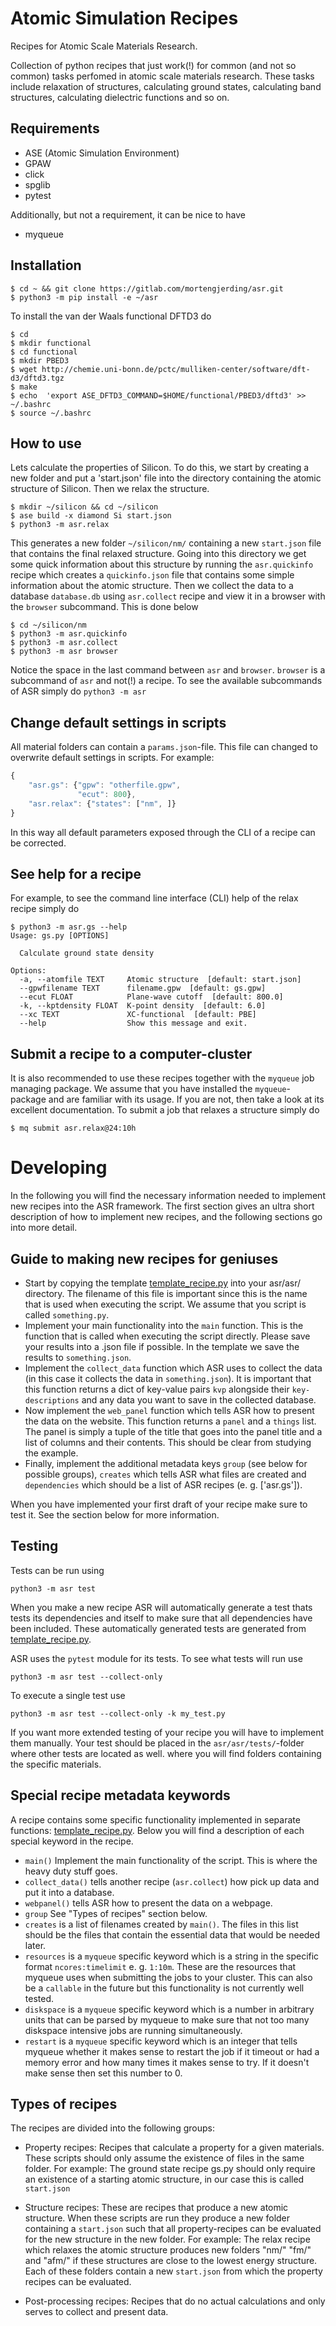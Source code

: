 Atomic Simulation Recipes
=========================
Recipes for Atomic Scale Materials Research.

Collection of python recipes that just work(!) for common (and not so common)
tasks perfomed in atomic scale materials research. These tasks include
relaxation of structures, calculating ground states, calculating band
structures, calculating dielectric functions and so on.

Requirements
------------

* ASE (Atomic Simulation Environment)
* GPAW
* click
* spglib
* pytest

Additionally, but not a requirement, it can be nice to have
* myqueue

Installation
------------

```console
$ cd ~ && git clone https://gitlab.com/mortengjerding/asr.git
$ python3 -m pip install -e ~/asr
```

To install the van der Waals functional DFTD3 do
```console
$ cd
$ mkdir functional
$ cd functional
$ mkdir PBED3
$ wget http://chemie.uni-bonn.de/pctc/mulliken-center/software/dft-d3/dftd3.tgz
$ make
$ echo  'export ASE_DFTD3_COMMAND=$HOME/functional/PBED3/dftd3' >> ~/.bashrc
$ source ~/.bashrc
```

How to use
----------
Lets calculate the properties of Silicon. To do this, we start by creating
a new folder and put a 'start.json' file into the directory containing
the atomic structure of Silicon. Then we relax the structure.
```console
$ mkdir ~/silicon && cd ~/silicon
$ ase build -x diamond Si start.json
$ python3 -m asr.relax
```

This generates a new folder `~/silicon/nm/` containing a new `start.json`
file that contains the final relaxed structure. Going into this directory we
get some quick information about this structure by running the `asr.quickinfo`
recipe which creates a `quickinfo.json` file that contains some simple
information about the atomic structure. Then we collect the data to a database
`database.db` using `asr.collect` recipe and view it
in a browser with the `browser` subcommand. This is done below

```console
$ cd ~/silicon/nm
$ python3 -m asr.quickinfo
$ python3 -m asr.collect
$ python3 -m asr browser
```

Notice the space in the last command between `asr` and `browser`.
`browser` is a subcommand of `asr` and not(!) a recipe. To see the available
subcommands of ASR simply do
`
python3 -m asr
`

Change default settings in scripts
----------------------------------
All material folders can contain a `params.json`-file. This file can
changed to overwrite default settings in scripts. For example:

```javascript
{
    "asr.gs": {"gpw": "otherfile.gpw",
               "ecut": 800},
    "asr.relax": {"states": ["nm", ]}
}
```

In this way all default parameters exposed through the CLI of a recipe
can be corrected.

See help for a recipe
---------------------
For example, to see the command line interface (CLI) help of the relax recipe
simply do

```console
$ python3 -m asr.gs --help
Usage: gs.py [OPTIONS]

  Calculate ground state density

Options:
  -a, --atomfile TEXT     Atomic structure  [default: start.json]
  --gpwfilename TEXT      filename.gpw  [default: gs.gpw]
  --ecut FLOAT            Plane-wave cutoff  [default: 800.0]
  -k, --kptdensity FLOAT  K-point density  [default: 6.0]
  --xc TEXT               XC-functional  [default: PBE]
  --help                  Show this message and exit.
```

Submit a recipe to a computer-cluster
-------------------------------------
It is also recommended to use these recipes together with the `myqueue`
job managing package. We assume that you have installed the `myqueue`-package
and are familiar with its usage. If you are not, then take a look at its excellent
documentation. To submit a job that relaxes a structure simply do

```console
$ mq submit asr.relax@24:10h
```

Developing
==========
In the following you will find the necessary information needed to implement new
recipes into the ASR framework. The first section gives an ultra short
description of how to implement new recipes, and the following sections go
into more detail.

Guide to making new recipes for geniuses
----------------------------------------

- Start by copying the template [template_recipe.py](asr/utils/something.py) 
  into your asr/asr/ directory. The filename of this file is important since
  this is the name that is used when executing the script. We assume that you
  script is called `something.py`.
- Implement your main functionality into the `main` function. This is the 
  function that is called when executing the script directly. Please save your
  results into a .json file if possible. In the template we save the results to
  `something.json`.
- Implement the `collect_data` function which ASR uses to collect the data (in
  this case it collects the data in `something.json`). It is important that this
  function returns a dict of key-value pairs `kvp` alongside their
  `key-descriptions` and any data you want to save in the collected database.
- Now implement the `web_panel` function which tells ASR how to present the data
  on the website. This function returns a `panel` and a `things` list. The panel
  is simply a tuple of the title that goes into the panel title and a list of
  columns and their contents. This should be clear from studying the example.
- Finally, implement the additional metadata keys `group` (see below for 
  possible groups), `creates` which tells ASR what files are created and
  `dependencies` which should be a list of ASR recipes (e. g. ['asr.gs']).


When you have implemented your first draft of your recipe make sure to test it.
See the section below for more information.


Testing
-------
Tests can be run using
```
python3 -m asr test
```
When you make a new recipe ASR will automatically generate a test thats tests
its dependencies and itself to make sure that all dependencies have been
included. These automatically generated tests are generated from
[template_recipe.py](asr/tests/template.py).

ASR uses the `pytest` module for its tests. To see what tests will run use
```
python3 -m asr test --collect-only
```
To execute a single test use 
```
python3 -m asr test --collect-only -k my_test.py
```
If you want more extended testing of your recipe you will have to implement them
manually. Your test should be placed in the `asr/asr/tests/`-folder where other
tests are located as well. where you will find folders containing
the specific materials.


Special recipe metadata keywords
--------------------------------
A recipe contains some specific functionality implemented in separate functions:
[template_recipe.py](asr/utils/something.py). Below you will find a description
of each special keyword in the recipe.

- `main()` Implement the main functionality of the script. This is where the heavy
  duty stuff goes.
- `collect_data()` tells another recipe (`asr.collect`) how pick up data and put
  it into a database.
- `webpanel()` tells ASR how to present the data on a webpage.
- `group` See "Types of recipes" section below.
- `creates` is a list of filenames created by `main()`. The files in this list 
  should be the files that contain the essential data that would be needed
  later.
- `resources` is a `myqueue` specific keyword which is a string in the specific
  format `ncores:timelimit` e. g. `1:10m`. These are the resources that myqueue
  uses when submitting the jobs to your cluster. This can also be a `callable`
  in the future but this functionality is not currently well tested.
- `diskspace` is a `myqueue` specific keyword which is a number in arbitrary 
  units that can be
  parsed by myqueue to make sure that not too many diskspace intensive jobs are
  running simultaneously.
- `restart` is a `myqueue` specific keyword which is an integer that tells
  myqueue whether it makes sense to restart the job if it timeout or had a
  memory error and how many times it makes sense to try. If it doesn't make
  sense then set this number to 0.

Types of recipes
----------------
The recipes are divided into the following groups:

- Property recipes: Recipes that calculate a property for a given materials.
  These scripts should only assume the existence of files in the same folder.
  For example: The ground state recipe gs.py should only require an existence
  of a starting atomic structure, in our case this is called `start.json`

- Structure recipes: These are recipes that produce a new atomic structure.
  When these scripts are run they produce a new folder containing a `start.json`
  such that all property-recipes can be evaluated for the new structure in
  the new folder. For example: The relax recipe which relaxes the atomic
  structure produces new folders "nm/" "fm/" and "afm/" if these structures
  are close to the lowest energy structure. Each of these folders contain
  a new `start.json` from which the property recipes can be evaluated.

- Post-processing recipes: Recipes that do no actual calculations and only
  serves to collect and present data.